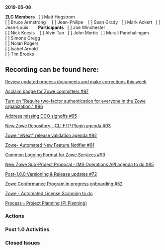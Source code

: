 __2019-05-08__


**ZLC Members**  
[ ] Matt Hogstrom  
[ ] Bruce Armstrong     
[ ] Jean-Philipe    
[ ] Sean Grady  
[ ] Mark Ackert  
[ ] Jean-Louis  
    
**Participants**  
[ ] Joe Winchester  
[ ] Nick Kocsis   
[ ] Alvin Tan   
[ ] John Mertic  
[ ] Murali Panchalingam  
[ ] Simone Gregg  
[ ] Nolan Rogers  
[ ] Isabel Arnold  
[ ] Tim Brooks  

  
## Recording can be found here:  
  

[Review updated process documents and make corrections this week](https://github.com/zowe/zlc/tree/20190418-process-updates)

[Acclaim badge for Zowe committers #97](https://github.com/zowe/zlc/issues/97)  
  
[Turn on "Require two-factor authentication for everyone in the Zowe organization." #96](https://github.com/zowe/zlc/issues/96)  
  
[Address missing DCO signoffs #95](https://github.com/zowe/zlc/issues/95)  
  
[New Zowe Repository - CLI FTP Plugin agenda #93](https://github.com/zowe/zlc/issues/93)  
  
[Zowe "vNext" release validation agenda #92](https://github.com/zowe/zlc/issues/92)  
  
[Zowe- Automated New Feature Notifier #91](https://github.com/zowe/zlc/issues/91)  
  
[Common Logging Format for Zowe Services #90](https://github.com/zowe/zlc/issues/90)  
  
[New Zowe Sub-Project Proposal - IMS Operations API agenda to do #85](https://github.com/zowe/zlc/issues/85)
  
[Post-1.0.0 Versioning & Release updates #72](https://github.com/zowe/zlc/issues/72)
  
[Zowe Conformance Program in progress onboarding #52](https://github.com/zowe/zlc/issues/52)
  
[Zowe - Automated License Scanning to do](https://github.com/zowe/zlc/issues/42)  
  
[Process - Project Planning (PI Planning)](https://github.com/zowe/zlc/issues/40)  


### Actions  


### Post 1.0 Activities  


### Closed Issues